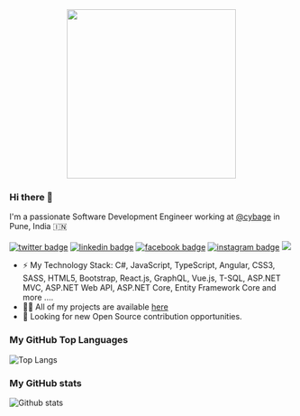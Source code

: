 <img src="https://media.giphy.com/media/p4NLw3I4U0idi/giphy.gif" width="300" style="display: block; margin: auto;">

### Hi there 👋
I'm a passionate Software Development Engineer working at [@cybage](https://www.cybage.com/) in Pune, India 🇮🇳 <br/> <br/>
[![twitter badge](https://img.shields.io/badge/twitter-@sorabhdtomar?style=flat&logo=twitter&logoColor=white)](https://twitter.com/sorabhdtomar)
[![linkedin badge](https://img.shields.io/badge/linkedin-sorabhtomar?style=flat&logo=linkedin)](https://www.linkedin.com/in/sorabhtomar)
[![facebook badge](https://img.shields.io/badge/facebook-sorabhdtomar?style=flat&logo=facebook)](https://www.facebook.com/sorabhdtomar)
[![instagram badge](https://img.shields.io/badge/instagram-@sorabhdtomar?style=flat&logo=instagram&logoColor=white)](https://www.instagram.com/sorabhdtomar)
![](https://komarev.com/ghpvc/?username=sorabhtomar&color=brightgreen&style=flat)

- ⚡️ My Technology Stack: C#, JavaScript, TypeScript, Angular, CSS3, SASS, HTML5, Bootstrap, React.js, GraphQL, Vue.js, T-SQL, ASP.NET MVC, ASP.NET Web API, ASP.NET Core, Entity Framework Core and more ....
- 👨‍💻 All of my projects are available  [here](https://github.com/sorabhtomar?tab=repositories)
- 👯 Looking for new Open Source contribution opportunities.

### My GitHub Top Languages 
![Top Langs](https://github-readme-stats.vercel.app/api/top-langs/?username=sorabhtomar&hide=objective-c)
### My GitHub stats
![Github stats](https://github-readme-stats.vercel.app/api?username=sorabhtomar&show_icons=true)

<!--
**sorabhtomar/sorabhtomar** is a ✨ _special_ ✨ repository because its `README.md` (this file) appears on your GitHub profile.

Here are some ideas to get you started:

- 🔭 I’m currently working on ...
- 🌱 I’m currently learning ...
- 👯 I’m looking to collaborate on ...
- 🤔 I’m looking for help with ...
- 💬 Ask me about ...
- 📫 How to reach me: ...
- 😄 Pronouns: ...
- ⚡ Fun fact: ...
-->
